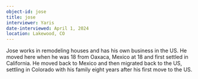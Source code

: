 ```yaml
---
object-id: jose
title: jose
interviewer: Yaris
date-interviewed: April 1, 2024
location: Lakewood, CO
---
```


Jose works in remodeling houses and has his own business in the US. He moved here when he was 18 from Oaxaca, Mexico at 18 and first settled in California. He moved back to Mexico and then migrated back to the US, settling in Colorado with his family eight years after his first move to the US. 

